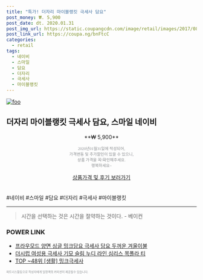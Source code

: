 ```yaml
--- 
title: "특가! 더자리 마이블랭킷 극세사 담요" 
post_money: ₩. 5,900 
post_date: dt. 2020.01.31 
post_img_url: https://static.coupangcdn.com/image/retail/images/2017/08/24/11/4/9775b47c-211d-42f1-9f8a-7c418025661a.jpg 
post_link_url: https://coupa.ng/bnFtcC 
categories: 
  - retail 
tags: 
  - 네이비 
  - 스마일 
  - 담요 
  - 더자리 
  - 극세사 
  - 마이블랭킷 
--- 
```

[![foo](https://static.coupangcdn.com/image/retail/images/2017/08/24/11/4/9775b47c-211d-42f1-9f8a-7c418025661a.jpg)](https://coupa.ng/bnFtcC) 

## 더자리 마이블랭킷 극세사 담요, 스마일 네이비 
<p style="text-align: center;">**₩ 5,900**</p> 
<p style="text-align: center;"><span style="color: #898c8f; font-family: Georgia,Times,serif; font-size: 0.75em;">2020년01월31일에 작성되어, <br>가격변동 및 추가할인이 있을 수 있으니,<br> 상품 가격을 꼭!확인해주세요.<br>행복하세요~</span> 
</p>	 
<div markdown="0" style="text-align: center;"><a href="https://coupa.ng/bnFtcC" class="btn btn--success">상품가격 및 후기 보러가기</a></div> 
<br><br> 
  #네이비 #스마일 #담요 #더자리 #극세사 #마이블랭킷 
<hr> 

> 시간을 선택하는 것은 시간을 절약하는 것이다. - 베이컨 


### POWER LINK

* <a href="https://blog.naver.com/fasyy4321/221787259455" target="_blank">프라우모드 양면 싱글 밍크담요 극세사 담요 두꺼운 겨울이불</a>
* <a href="https://blog.naver.com/fasyy4321/221790114757" target="_blank">더시럽 여성용 극세사 기모 슬림 누디 라인 심리스 목폴라 티</a>
* <a href="https://blog.naver.com/an0733/221786178267" target="_blank"> TOP ~48위 [생활] 밍크극세사</a>

<span style="color: #898c8f; font-family: Georgia,Times,serif; font-size: 0.55em;">파트너스활동으로 작성자에게 일정액의 커미션이 제공될수 있습니다.</span> 
